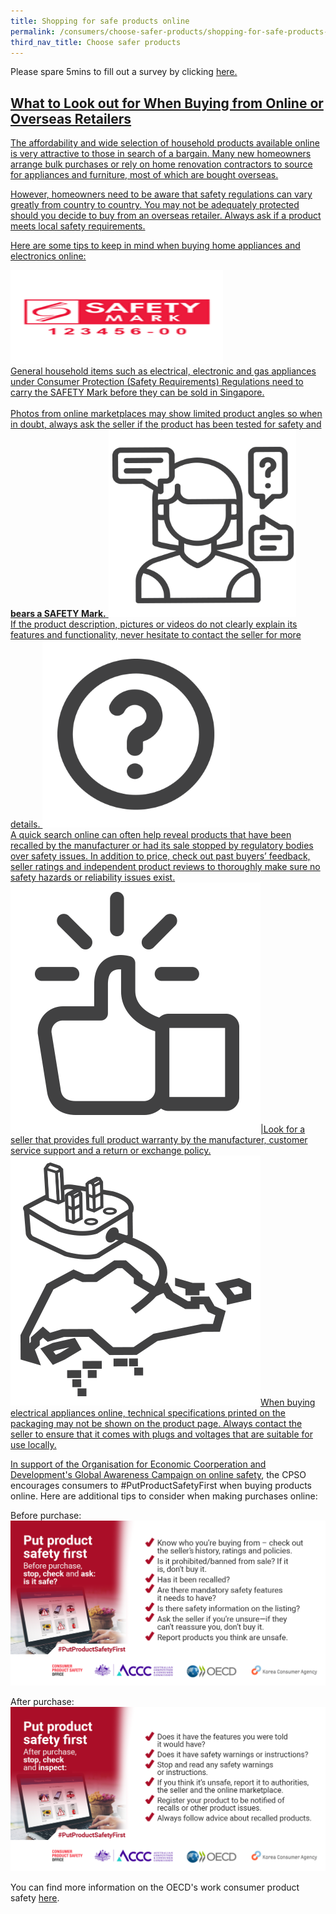 ```yaml
---
title: Shopping for safe products online
permalink: /consumers/choose-safer-products/shopping-for-safe-products-online/
third_nav_title: Choose safer products
---
```

Please spare 5mins to fill out a survey by clicking <a href = "https://form.gov.sg/63a160c3cf15ee00129a4ab4">here.
## What to Look out for When Buying from Online or Overseas Retailers
The affordability and wide selection of household products available online is very attractive to those in search of a bargain. Many new homeowners arrange bulk purchases or rely on home renovation contractors to source for appliances and furniture, most of which are bought overseas.

However, homeowners need to be aware that safety regulations can vary greatly from country to country. You may not be adequately protected should you decide to buy from an overseas retailer. Always ask if a product meets local safety requirements.

Here are some tips to keep in mind when buying home appliances and electronics online:

<img src="/images/consumers/choose-safer-products/shopping-online/check-for-the-safety-mark.png" style="width:340px;height:150px;"><br>
General household items such as electrical, electronic and gas appliances under Consumer Protection (Safety Requirements) Regulations need to carry the SAFETY Mark before they can be sold in Singapore.<br><br> Photos from online marketplaces may show limited product angles so when in doubt, always ask the seller if the product has been tested for safety and **bears a SAFETY Mark.**
<img src="/images/consumers/choose-safer-products/shopping-online/ask-questions.png" style="width:300px;height:300px;"><br>If the product description, pictures or videos do not clearly explain its features and functionality, never hesitate to contact the seller for more details.
<img src="/images/consumers/choose-safer-products/shopping-online/do-your-homework.png" style="width:300px;height:300px;"><br>A quick search online can often help reveal products that have been recalled by the manufacturer or had its sale stopped by regulatory bodies over safety issues. In addition to price, check out past buyers’ feedback, seller ratings and independent product reviews to thoroughly make sure no safety hazards or reliability issues exist.
![buy from official stores or reputable online marketplaces](/images/consumers/choose-safer-products/shopping-online/buy-from-official-stores-or-reputable-online-marketplaces.png)|Look for a seller that provides full product warranty by the manufacturer, customer service support and a return or exchange policy.
![is it designed for use in singapore](/images/consumers/choose-safer-products/shopping-online/is-it-designed-for-use-in-singapore.png)When buying electrical appliances online, technical specifications printed on the packaging may not be shown on the product page. Always contact the seller to ensure that it comes with plugs and voltages that are suitable for use locally.

In support of the Organisation for Economic Coorperation and Development's [Global Awareness Campaign on online safety](https://www.oecd.org/digital/consumer/put-product-safety-first/), the CPSO encourages consumers to #PutProductSafetyFirst when buying products online. Here are additional tips to consider when making purchases online:

Before purchase:
![OECD1](/images/consumers/OECD-Checklist-Before-Purchase-LS.png)

After purchase:
![OECD1](/images/consumers/OECD-Checklist-After-Purchase-LS.png)
	
You can find more information on the OECD's work consumer product safety [here](https://www.oecd.org/sti/consumer/consumer-product-safety.htm).